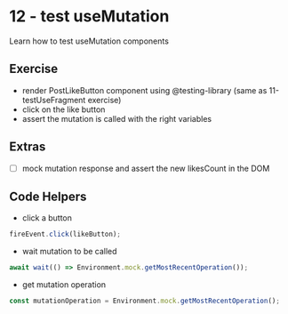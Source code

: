 # 12 - test useMutation

Learn how to test useMutation components

## Exercise
 
- render PostLikeButton component using @testing-library (same as 11-testUseFragment exercise)
- click on the like button
- assert the mutation is called with the right variables

## Extras

- [ ] mock mutation response and assert the new likesCount in the DOM

## Code Helpers

- click a button
```jsx
fireEvent.click(likeButton);
```

- wait mutation to be called
```jsx
await wait(() => Environment.mock.getMostRecentOperation());
```

- get mutation operation
```jsx
const mutationOperation = Environment.mock.getMostRecentOperation();
```